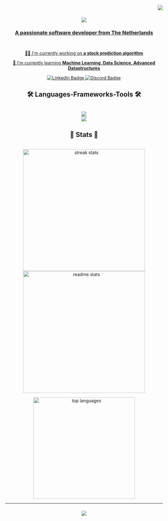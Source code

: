 <img align="right" src="https://visitor-badge.laobi.icu/badge?page_id=Jusmaran.Jusmaran" />

<h1 align="center">
  <a href="https://git.io/typing-svg">
    <img src="https://readme-typing-svg.herokuapp.com/?
font=Righteous&size=35&center=true&vCenter=true&width=500&height=70&duration=5000&lines=Hey+There!+🤗;+I'm+Justin!;" />
</h1>

<h3 align="center">A passionate software developer from The Netherlands</h3>

<br/>

<div align="center">

🧙‍♂️ I'm currently working on **a stock prediction algorithm**

🌳 I'm currently learning **Machine Learning, Data Science, Advanced Datastructures**

</div>

<div align="center">
  <a href="https://linkedin.com/in/justin-korzelius-504186291" target="_blank">
    <img src="https://img.shields.io/badge/LinkedIn-0077B5?style=for-the-badge&logo=linkedin&logoColor=white" alt="LinkedIn Badge" />
  </a>
  <a href="https://discord.com/users/280028216457166849" target="_blank">
    <img src="https://img.shields.io/badge/Discord-5865F2?style=for-the-badge&logo=discord&logoColor=white" alt="Discord Badge"/>
  </a>
</div>

</hr>

<h2 align="center">🛠️ Languages-Frameworks-Tools 🛠️</h2>
<br/>
<div align="center">
  <a href="https://skillicons.dev">
    <img src="https://skillicons.dev/icons?i="anaconda,bitbucket,cs,css,bots,django,dotnet,html,java" /><br>
    <img src="https://skillicons.dev/icons?i="js,mysql,php,py,sklearn" />
  </a>
</div>

</hr>

<h2 align="center">🧬 Stats 🧬</h2>
<br>
<div align="center">
  <img width=390 src="https://streak-stats.demolab.com/?user-Jusmaran&count_private=true&theme=holi&border_radius=10" alt="streak stats"/>
  <img width=390 src="https://github-readme-stats-Jusmaran.vercel.app/api?username=Jusmaran&count_private=true&show_icons=true&theme=holi&rank_icon=github&border_radius=10" alt="readme stats"/>
  <br/>

  <img width=325 align="center" src="https://github-readme-stats-Jusmaran.vercel.app/api/top-langs/?
  username=Jusmaran&hide=HTML&langs_count=8&layout=compact&theme=holi&border_radius=10&size_weight=0.5&count_weight=0.5&exclude_repo=github-readme-stats" alt="top languages" />
</div>

<hr/>

<h3 align="center">
  <a href="https://git.io/typing-svg">
    <img src="https://readme-typing-svg.herokuapp.com/?
font=Righteous&size=35&center=true&vCenter=true&width=500&height=70&duration=5000&lines=Thanks+for+visiting!" />
</h3>

